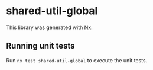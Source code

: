 # shared-util-global

This library was generated with [Nx](https://nx.dev).

## Running unit tests

Run `nx test shared-util-global` to execute the unit tests.
